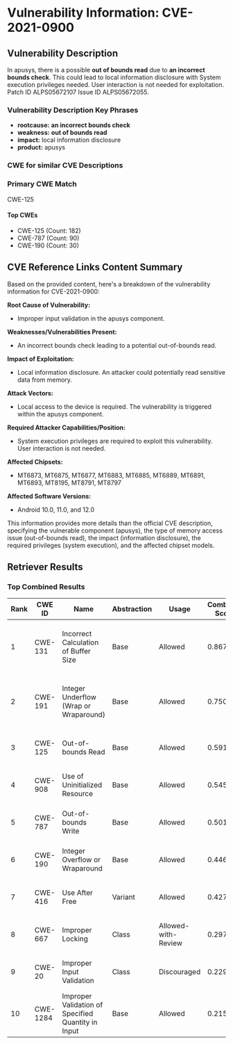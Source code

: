 # Vulnerability Information: CVE-2021-0900

## Vulnerability Description
In apusys, there is a possible **out of bounds read** due to **an incorrect bounds check**. This could lead to local information disclosure with System execution privileges needed. User interaction is not needed for exploitation. Patch ID ALPS05672107 Issue ID ALPS05672055.

### Vulnerability Description Key Phrases
- **rootcause:** **an incorrect bounds check**
- **weakness:** **out of bounds read**
- **impact:** local information disclosure
- **product:** apusys

### CWE for similar CVE Descriptions
### Primary CWE Match
CWE-125

#### Top CWEs
- CWE-125 (Count: 182)
- CWE-787 (Count: 90)
- CWE-190 (Count: 30)

## CVE Reference Links Content Summary
Based on the provided content, here's a breakdown of the vulnerability information for CVE-2021-0900:

**Root Cause of Vulnerability:**
- Improper input validation in the apusys component.

**Weaknesses/Vulnerabilities Present:**
- An incorrect bounds check leading to a potential out-of-bounds read.

**Impact of Exploitation:**
- Local information disclosure. An attacker could potentially read sensitive data from memory.

**Attack Vectors:**
- Local access to the device is required. The vulnerability is triggered within the apusys component.

**Required Attacker Capabilities/Position:**
- System execution privileges are required to exploit this vulnerability. User interaction is not needed.

**Affected Chipsets:**
- MT6873, MT6875, MT6877, MT6883, MT6885, MT6889, MT6891, MT6893, MT8195, MT8791, MT8797

**Affected Software Versions:**
- Android 10.0, 11.0, and 12.0

This information provides more details than the official CVE description, specifying the vulnerable component (apusys), the type of memory access issue (out-of-bounds read), the impact (information disclosure), the required privileges (system execution), and the affected chipset models.

## Retriever Results

### Top Combined Results

| Rank | CWE ID | Name | Abstraction | Usage | Combined Score | Retrievers | Individual Scores |
|------|--------|------|-------------|-------|---------------|------------|-------------------|
| 1 | CWE-131 | Incorrect Calculation of Buffer Size | Base | Allowed | 0.8670 | dense, sparse, graph | dense: 0.586, sparse: 0.437, graph: 0.906 |
| 2 | CWE-191 | Integer Underflow (Wrap or Wraparound) | Base | Allowed | 0.7500 | dense, sparse, graph | dense: 0.570, sparse: 0.436, graph: 0.603 |
| 3 | CWE-125 | Out-of-bounds Read | Base | Allowed | 0.5918 | sparse, graph | sparse: 0.410, graph: 1.000 |
| 4 | CWE-908 | Use of Uninitialized Resource | Base | Allowed | 0.5455 | dense, sparse | dense: 0.578, sparse: 0.448 |
| 5 | CWE-787 | Out-of-bounds Write | Base | Allowed | 0.5016 | sparse, graph | sparse: 0.384, graph: 0.789 |
| 6 | CWE-190 | Integer Overflow or Wraparound | Base | Allowed | 0.4460 | sparse, graph | sparse: 0.404, graph: 0.602 |
| 7 | CWE-416 | Use After Free | Variant | Allowed | 0.4274 | sparse, graph | sparse: 0.354, graph: 0.729 |
| 8 | CWE-667 | Improper Locking | Class | Allowed-with-Review | 0.2972 | dense, sparse | dense: 0.556, sparse: 0.398 |
| 9 | CWE-20 | Improper Input Validation | Class | Discouraged | 0.2296 | dense, sparse | dense: 0.561, sparse: 0.406 |
| 10 | CWE-1284 | Improper Validation of Specified Quantity in Input | Base | Allowed | 0.2159 | sparse | sparse: 0.377 |

